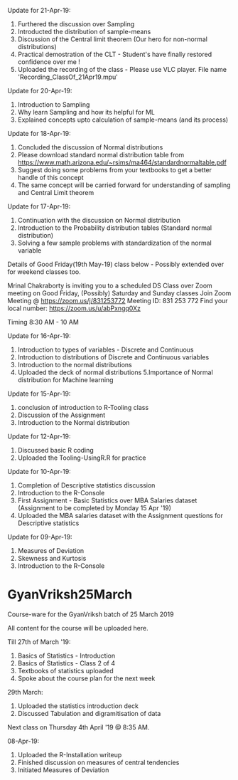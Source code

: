 Update for 21-Apr-19:
1. Furthered the discussion over Sampling 
2. Introducted the distribution of sample-means
3. Discussion of the Central limit theorem (Our hero for non-normal distributions)
4. Practical demostration of the CLT - Student's have finally restored confidence over me !
5. Uploaded the recording of the class - Please use VLC player. File name 'Recording_ClassOf_21Apr19.mpu'

Update for 20-Apr-19:
1. Introduction to Sampling
2. Why learn Sampling and how its helpful for ML
3. Explained concepts upto calculation of sample-means (and its process)

Update for 18-Apr-19:
1. Concluded the discussion of Normal distributions
2. Please download standard normal distribution table from https://www.math.arizona.edu/~rsims/ma464/standardnormaltable.pdf
3. Suggest doing some problems from your textbooks to get a better handle of this concept
4. The same concept will be carried forward for understanding of sampling and Central Limit theorem

Update for 17-Apr-19:
1. Continuation with the discussion on Normal distribution
2. Introduction to the Probability distribution tables (Standard normal distribution)
3. Solving a few sample problems with standardization of the normal variable

Details of Good Friday(19th May-19) class below - Possibly extended over for weekend classes too.

Mrinal Chakraborty is inviting you to a scheduled DS Class over Zoom meeting on Good Friday, (Possibly) Saturday and Sunday classes 
Join Zoom Meeting @ https://zoom.us/j/831253772 
Meeting ID: 831 253 772 
Find your local number: https://zoom.us/u/abPxngq0Xz 

Timing 8:30 AM - 10 AM 

Update for 16-Apr-19:
1. Introduction to types of variables - Discrete and Continuous
2. Introduction to distributions of Discrete and Continuous variables 
3. Introduction to the normal distributions
4. Uploaded the deck of normal distributions
5.Importance of Normal distribution for Machine learning

Update for 15-Apr-19:
1. conclusion of introduction to R-Tooling class
2. Discussion of the Assignment
3. Introduction to the Normal distribution

Update for 12-Apr-19:
1. Discussed basic R coding
2. Uploaded the Tooling-UsingR.R for practice

Update for 10-Apr-19:
1. Completion of Descriptive statistics discussion
2. Introduction to the R-Console
3. First Assignment - Basic Statistics over MBA Salaries dataset
   (Assignment to be completed by Monday 15 Apr '19)
4. Uploaded the MBA salaries dataset with the Assignment questions for Descriptive statistics

Update for 09-Apr-19:
1. Measures of Deviation
2. Skewness and Kurtosis
3. Introduction to the R-Console

# GyanVriksh25March
Course-ware for the GyanVriksh batch of 25 March 2019

All content for the course will be uploaded here.

Till 27th of March '19:
1. Basics of Statistics - Introduction
2. Basics of Statistics - Class 2 of 4
3. Textbooks of statistics uploaded
4. Spoke about the course plan for the next week

29th March:
1. Uploaded the statistics introduction deck
2. Discussed Tabulation and digramitisation of data

Next class on Thursday 4th April '19 @ 8:35 AM.

08-Apr-19:
1. Uploaded the R-Installation writeup
2. Finished discussion on measures of central tendencies
3. Initiated Measures of Deviation



